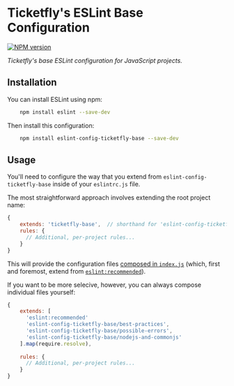 # Ticketfly's ESLint Base Configuration

[![NPM version][npm-image]][npm-url]

_Ticketfly's base ESLint configuration for JavaScript projects._

## Installation

You can install ESLint using npm:

```sh
    npm install eslint --save-dev
```

Then install this configuration:

```sh
    npm install eslint-config-ticketfly-base --save-dev
```

## Usage

You'll need to configure the way that you extend from `eslint-config-ticketfly-base` 
inside of your `eslintrc.js` file. 

The most straightforward approach involves extending the root project name:

```js
{
    extends: 'ticketfly-base',  // shorthand for 'eslint-config-ticketfly-base'
    rules: {
      // Additional, per-project rules...
    }
}
```

This will provide the configuration files [composed in `index.js`](./index.js)
(which, first and foremost, extend from [`eslint:recommended`](http://eslint.org/docs/rules/)).

If you want to be more selecive, however, you can always compose individual files yourself: 

```js
{
    extends: [
      'eslint:recommended'
      'eslint-config-ticketfly-base/best-practices',
      'eslint-config-ticketfly-base/possible-errors',
      'eslint-config-ticketfly-base/nodejs-and-commonjs'
    ].map(require.resolve),
    
    rules: {
      // Additional, per-project rules...
    }
}
```


[npm-image]: https://img.shields.io/npm/v/eslint-config-ticketfly-base.svg
[npm-url]: https://www.npmjs.com/package/eslint-config-ticketfly-base